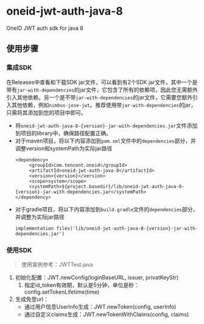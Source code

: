 # oneid-jwt-auth-java-8

OneID JWT auth sdk for java 8

## 使用步骤

### 集成SDK
在Releases中查看和下载SDK jar文件，可以看到有2个SDK jar文件，其中一个是带有`jar-with-dependencies`的jar文件，它包含了所有的依赖项，因此您无需额外引入其他依赖。另一个是不带`jar-with-dependencies`的jar文件，它需要您额外引入其他依赖，例如`nimbus-jose-jwt`。推荐使用带`jar-with-dependencies`的jar，只需将其添加到您的项目中即可。

* 将`oneid-jwt-auth-java-8-{version}-jar-with-dependencies.jar`文件添加到项目的library中，确保路径配置正确。
* 对于maven项目，将以下内容添加到`pom.xml`文件中的`dependencies`部分，并调整version和systemPath为实际jar路径
  ```
  <dependency>
       <groupId>com.tencent.oneid</groupId>
       <artifactId>oneid-jwt-auth-java-8</artifactId>
       <version>{version}</version>
       <scope>system</scope>
       <systemPath>${project.basedir}/lib/oneid-jwt-auth-java-8-{version}-jar-with-dependencies.jar</systemPath>
  </dependency>
  ```
* 对于gradle项目，将以下内容添加到`build.gradle`文件的`dependencies`部分，并调整为实际jar路径
  ```
  implementation files('lib/oneid-jwt-auth-java-8-{version}-jar-with-dependencies.jar')
  ```
  
### 使用SDK
> 使用案例参考：JWTTest.java
1. 初始化配置：JWT.newConfig(loginBaseURL, issuer, privatKeyStr)
   1. 指定id_token有效期，默认是5分钟，单位是秒：config.setTokenLifetime(time)
2. 生成免登url：
   - 通过用户信息UserInfo生成：JWT.newToken(config, userInfo)
   - 通过自定义claims生成：JWT.newTokenWithClaims(config, claims)